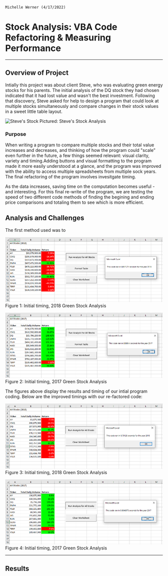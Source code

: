                                                                                            Michelle Werner (4/17/2022)
# Stock Analysis: VBA Code Refactoring & Measuring Performance 
---

## Overview of Project

Intially this project was about client Steve, who was evaluating green energy stocks for his parents. The initial analysis of the DQ stock they had chosen indicated that it had lost value and wasn't the best investment. Following that discovery, Steve asked for help to design a program that could look at multiple stocks simultaneously and compare changes in their stock values in a sweet little table layout. 

![Steve's Stock](resources/StevesStockAnalyis.png)
Pictured: Steve's Stock Analysis 

### Purpose

When writing a program to compare multiple stocks and their total value increases and decreases, and thinking of how the program could "scale" even further in the future, a few things seemed relevant: visual clarity, variety and timing.Adding buttons and visual formatting to the program made it more easily understood at a glance, and the program was improved with the ability to access multiple spreadsheets from multiple sock years. The final refactoring of the program involves invesitgate timing.

As the data increases, saving time on the computation becomes useful - and interesting. For this final re-write of the program, we are testing the speed of two different code methods of finding the begining and ending price comparisons and totaling them to see which is more efficient.

## Analysis and Challenges

The first method used was to 


![Initial timing, 2018 data](resources/M2_stockanalysis_2018.png)
Figure 1: Initial timing, 2018 Green Stock Analysis 

![Initial timing, 2017 data](resources/M2_stockanalysis_2017.png)
Figure 2: Initial timing, 2017 Green Stock Analysis 

The figures above display the results and timing of our intial program coding.
Below are the improved timings with our re-factored code:

![FINAL timing, 2018 data](resources/VBA_Challenge_2018.png)
Figure 3: Initial timing, 2018 Green Stock Analysis 

![FINAL timing, 2017 data](resources/VBA_Challenge_2017.png)
Figure 4: Initial timing, 2017 Green Stock Analysis 





---
## Results
